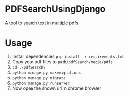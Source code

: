 # PDFSearchUsingDjango
A tool to search text in multiple pdfs

# Usage
   1. Install dependencies  `pip install -r requirements.txt`
   2. Copy your pdf files to `path/pdfSearch/media/pdfs`
   3. `cd .\pdfSearch\`
   4. `python manage.py makemigrations `
   5. `python manage.py migrate`
   6. `python manage.py runserver`
   7. Now open the shown url in chrome browser
